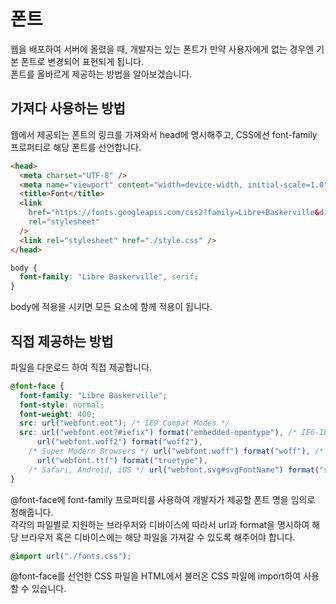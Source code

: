 # 폰트

웹을 배포하여 서버에 올렸을 때, 개발자는 있는 폰트가 만약 사용자에게 없는 경우엔 기본 폰트로 변경되어 표현되게 됩니다.<br/>
폰트를 올바르게 제공하는 방법을 알아보겠습니다.

## 가져다 사용하는 방법

웹에서 제공되는 폰트의 링크를 가져와서 head에 명시해주고, CSS에선 font-family 프로퍼티로 해당 폰트를 선언합니다.

```html
<head>
  <meta charset="UTF-8" />
  <meta name="viewport" content="width=device-width, initial-scale=1.0" />
  <title>Font</title>
  <link
    href="https://fonts.googleapis.com/css2?family=Libre+Baskerville&display=swap"
    rel="stylesheet"
  />
  <link rel="stylesheet" href="./style.css" />
</head>
```

```css
body {
  font-family: "Libre Baskerville", serif;
}
```

body에 적용을 시키면 모든 요소에 함께 적용이 됩니다.

## 직접 제공하는 방법

파일을 다운로드 하여 직접 제공합니다.

```css
@font-face {
  font-family: "Libre Baskerville";
  font-style: normal;
  font-weight: 400;
  src: url("webfont.eot"); /* IE9 Compat Modes */
  src: url("webfont.eot?#iefix") format("embedded-opentype"), /* IE6-IE8 */
      url("webfont.woff2") format("woff2"),
    /* Super Modern Browsers */ url("webfont.woff") format("woff"), /* Pretty Modern Browsers */
      url("webfont.ttf") format("truetype"),
    /* Safari, Android, iOS */ url("webfont.svg#svgFontName") format("svg"); /* Legacy iOS */
}
```

@font-face에 font-family 프로퍼티를 사용하여 개발자가 제공할 폰트 명을 임의로 정해줍니다.<br/>
각각의 파일별로 지원하는 브라우저와 디바이스에 따라서 url과 format을 명시하여 해당 브라우저 혹은 디바이스에는 해당 파일을 가져갈 수 있도록 해주어야 합니다.

```css
@import url("./fonts.css");
```

@font-face를 선언한 CSS 파일을 HTML에서 불러온 CSS 파일에 import하여 사용할 수 있습니다.
